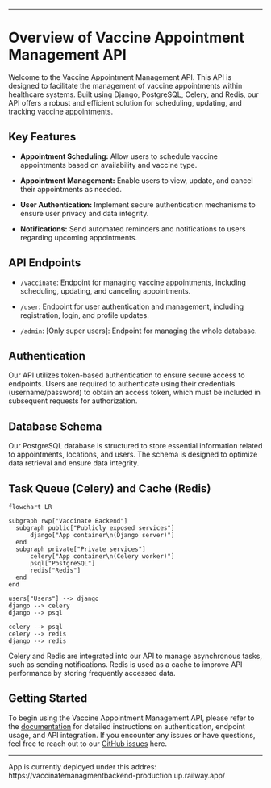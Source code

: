 <div class="markdown prose w-full break-words dark:prose-invert dark"><hr><h1>Overview of Vaccine Appointment Management API</h1><p>Welcome to the Vaccine Appointment Management API. This API is designed to facilitate the management of vaccine appointments within healthcare systems. Built using Django, PostgreSQL, Celery, and Redis, our API offers a robust and efficient solution for scheduling, updating, and tracking vaccine appointments.</p><h2>Key Features</h2><ul><li><p><strong>Appointment Scheduling:</strong> Allow users to schedule vaccine appointments based on availability and vaccine type.</p></li><li><p><strong>Appointment Management:</strong> Enable users to view, update, and cancel their appointments as needed.</p></li><li><p><strong>User Authentication:</strong> Implement secure authentication mechanisms to ensure user privacy and data integrity.</p></li><li><p><strong>Notifications:</strong> Send automated reminders and notifications to users regarding upcoming appointments.</p></li></ul><h2>API Endpoints</h2><ul><li><p><code>/vaccinate</code>: Endpoint for managing vaccine appointments, including scheduling, updating, and canceling appointments.</p></li><li><p><code>/user</code>: Endpoint for user authentication and management, including registration, login, and profile updates.</p></li><li><p><code>/admin</code>: [Only super users]: Endpoint for managing the whole database.</p></li></ul><h2>Authentication</h2><p>Our API utilizes token-based authentication to ensure secure access to endpoints. Users are required to authenticate using their credentials (username/password) to obtain an access token, which must be included in subsequent requests for authorization.</p><h2>Database Schema</h2><p>Our PostgreSQL database is structured to store essential information related to appointments, locations, and users. The schema is designed to optimize data retrieval and ensure data integrity.</p><h2>Task Queue (Celery) and Cache (Redis)</h2>
  
  ```mermaid
flowchart LR

subgraph rwp["Vaccinate Backend"]
    subgraph public["Publicly exposed services"]
        django["App container\n(Django server)"]
    end
    subgraph private["Private services"]
        celery["App container\n(Celery worker)"]
        psql["PostgreSQL"]
        redis["Redis"]
    end
end

users["Users"] --> django
django --> celery
django --> psql

celery --> psql
celery --> redis
django --> redis

```

  <p>Celery and Redis are integrated into our API to manage asynchronous tasks, such as sending notifications. Redis is used as a cache to improve API performance by storing frequently accessed data.</p><h2>Getting Started</h2><p>To begin using the Vaccine Appointment Management API, please refer to the <a target="_new" rel="noreferrer" href="https://documenter.getpostman.com/view/29472124/2sA35MxJLp">documentation</a> for detailed instructions on authentication, endpoint usage, and API integration. If you encounter any issues or have questions, feel free to reach out to our <a target="_new" rel="noreferrer" href="https://github.com/neuropython/Vaccinate_managment_backend/issueshttps://github.com/neuropython/Vaccinate_managment_backend/issues">GitHub issues</a> here.</p><hr></div>
<p>App is currently deployed under this addres: https://vaccinatemanagmentbackend-production.up.railway.app/<p>
